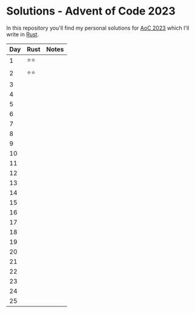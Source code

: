 # Solutions - Advent of Code 2023

In this repository you'll find my personal solutions for [AoC 2023](https://adventofcode.com/2023) which I'll write in [Rust](https://www.rust-lang.org/).

| Day | Rust | Notes |
| --- | ---- | ----- |
| 1   | ⭐⭐ |       |
| 2   | ⭐⭐ |       |
| 3   |      |       |
| 4   |      |       |
| 5   |      |       |
| 6   |      |       |
| 7   |      |       |
| 8   |      |       |
| 9   |      |       |
| 10  |      |       |
| 11  |      |       |
| 12  |      |       |
| 13  |      |       |
| 14  |      |       |
| 15  |      |       |
| 16  |      |       |
| 17  |      |       |
| 18  |      |       |
| 19  |      |       |
| 20  |      |       |
| 21  |      |       |
| 22  |      |       |
| 23  |      |       |
| 24  |      |       |
| 25  |      |       |
